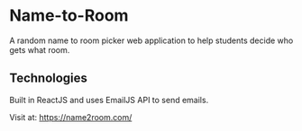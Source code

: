 # Name-to-Room
A random name to room picker web application to help students decide who gets what room. 

## Technologies
Built in ReactJS and uses EmailJS API to send emails.

Visit at: https://name2room.com/
